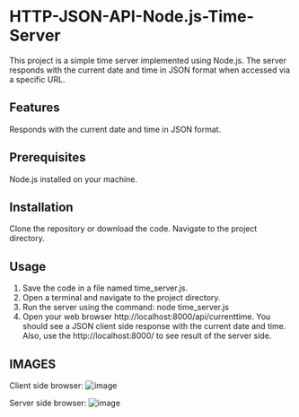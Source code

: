 # HTTP-JSON-API-Node.js-Time-Server

This project is a simple time server implemented using Node.js. The server responds with the current date and time in JSON format when accessed via a specific URL.

## Features
Responds with the current date and time in JSON format.

## Prerequisites
Node.js installed on your machine.

## Installation
Clone the repository or download the code.
Navigate to the project directory.

## Usage
1. Save the code in a file named time_server.js.
2. Open a terminal and navigate to the project directory.
3. Run the server using the command:
node time_server.js
4. Open your web browser http://localhost:8000/api/currenttime. You should see a JSON client side response with the current date and time. Also, use the http://localhost:8000/ to see result of the server side.

## IMAGES

Client side browser:
![image](https://github.com/zeynnepps/HTTP-JSON-API-Node.js-Time-Server/assets/49025266/35018bc7-0382-4e6c-affb-6789970fcac5)

Server side browser:
![image](https://github.com/zeynnepps/HTTP-JSON-API-Node.js-Time-Server/assets/49025266/d865f9d6-540f-46ab-a944-6ccf65f6716e)
